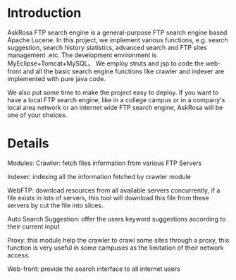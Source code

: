 # Introduction #

AskRosa FTP search engine is a general-purpose FTP search engine based Apache Lucene. In this project, we implement various functions, e.g. search suggestion, search history statistics, advanced search and FTP sites management .etc. The development environment is MyEclipse+Tomcat+MySQL。 We employ struts and jsp to code the web-front and all the basic search engine functions like crawler and indexer are implemented with pure java code.

We also put some time to make the project easy to deploy. If you want to have a local FTP search engine, like in a college campus or in a company's local area network or an internet wide FTP search engine, AskRosa will be one of your choices.


# Details #
Modules:
Crawler: fetch files information from various FTP Servers

Indexer: indexing all the information fetched by crawler module

WebFTP:  download resources from all available servers concurrently, if a file exists in lots of servers, this tool will download this file from these servers by cut the file into slices.

Auto Search Suggestion: offer the users keyword suggestions according to their current input

Proxy: this module help the crawler to crawl some sites through a proxy, this function is very useful in some campuses as the limitation of their network access.

Web-front: provide the search interface to all internet users